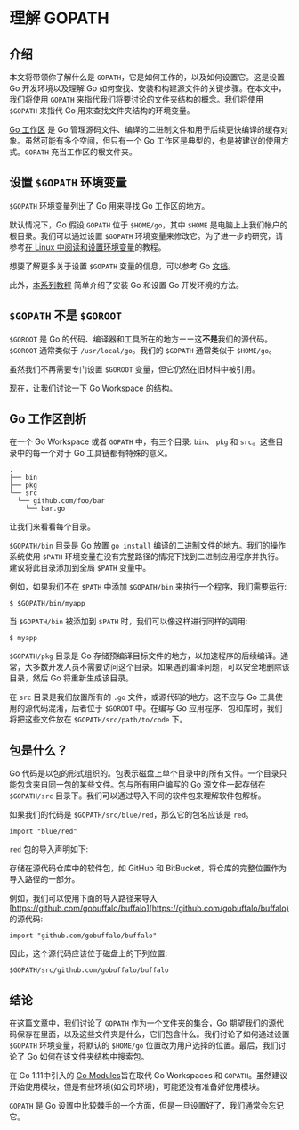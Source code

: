 # 理解 GOPATH

## 介绍

本文将带领你了解什么是 `GOPATH`，它是如何工作的，以及如何设置它。这是设置 Go 开发环境以及理解 Go 如何查找、安装和构建源文件的关键步骤。在本文中，我们将使用 `GOPATH` 来指代我们将要讨论的文件夹结构的概念。我们将使用 `$GOPATH` 来指代 Go 用来查找文件夹结构的环境变量。

[Go 工作区](https://golang.org/doc/code.html#Workspaces) 是 Go 管理源码文件、编译的二进制文件和用于后续更快编译的缓存对象。虽然可能有多个空间，但只有一个 Go 工作区是典型的，也是被建议的使用方式。`GOPATH` 充当工作区的根文件夹。

## 设置 `$GOPATH` 环境变量

`$GOPATH` 环境变量列出了 Go 用来寻找 Go 工作区的地方。

默认情况下，Go 假设 `GOPATH` 位于 `$HOME/go`，其中 `$HOME` 是电脑上上我们帐户的根目录。我们可以通过设置 `$GOPATH` 环境变量来修改它。为了进一步的研究，请参考[在 Linux 中阅读和设置环境变量](https://www.digitalocean.com/community/tutorials/how-to-read-and-set-environmental-and-shell-variables-on-a-linux-vps)的教程。

想要了解更多关于设置 `$GOPATH` 变量的信息，可以参考 Go [文档](https://golang.org/doc/code.html#Workspaces)。

此外，[本系列教程](https://www.digitalocean.com/community/tutorial_series/how-to-install-and-set-up-a-local-programming-environment-for-go) 简单介绍了安装 Go 和设置 Go 开发环境的方法。

## `$GOPATH` 不是 `$GOROOT`

`$GOROOT` 是 Go 的代码、编译器和工具所在的地方ーー这**不是**我们的源代码。`$GOROOT` 通常类似于 `/usr/local/go`。我们的 `$GOPATH` 通常类似于 `$HOME/go`。

虽然我们不再需要专门设置 `$GOROOT` 变量，但它仍然在旧材料中被引用。

现在，让我们讨论一下 Go Workspace 的结构。

## Go 工作区剖析

在一个 Go Workspace 或者 `GOPATH` 中，有三个目录: `bin`、 `pkg` 和 `src`。这些目录中的每一个对于 Go 工具链都有特殊的意义。

```
.
├── bin
├── pkg
└── src
  └── github.com/foo/bar
    └── bar.go
```

让我们来看看每个目录。

`$GOPATH/bin` 目录是 Go 放置 `go install` 编译的二进制文件的地方。我们的操作系统使用 `$PATH` 环境变量在没有完整路径的情况下找到二进制应用程序并执行。建议将此目录添加到全局 `$PATH` 变量中。

例如，如果我们不在 `$PATH` 中添加 `$GOPATH/bin` 来执行一个程序，我们需要运行:

```
$ $GOPATH/bin/myapp
```

当 `$GOPATH/bin` 被添加到 `$PATH` 时，我们可以像这样进行同样的调用:

```
$ myapp
```

`$GOPATH/pkg` 目录是 Go 存储预编译目标文件的地方，以加速程序的后续编译。通常，大多数开发人员不需要访问这个目录。如果遇到编译问题，可以安全地删除该目录，然后 Go 将重新生成该目录。

在 `src` 目录是我们放置所有的 `.go` 文件，或源代码的地方。这不应与 Go 工具使用的源代码混淆，后者位于 `$GOROOT` 中。在编写 Go 应用程序、包和库时，我们将把这些文件放在 `$GOPATH/src/path/to/code` 下。

## 包是什么？

Go 代码是以包的形式组织的。包表示磁盘上单个目录中的所有文件。一个目录只能包含来自同一包的某些文件。包与所有用户编写的 Go 源文件一起存储在 `$GOPATH/src` 目录下。我们可以通过导入不同的软件包来理解软件包解析。

如果我们的代码是 `$GOPATH/src/blue/red`，那么它的包名应该是 `red`。

```
import "blue/red"
```

`red` 包的导入声明如下:

存储在源代码仓库中的软件包，如 GitHub 和 BitBucket，将仓库的完整位置作为导入路径的一部分。

例如，我们可以使用下面的导入路径来导入 [https://github.com/gobuffalo/buffalo](https://github.com/gobuffalo/buffalo) 的源代码:

```
import "github.com/gobuffalo/buffalo"
```

因此，这个源代码应该位于磁盘上的下列位置:

```
$GOPATH/src/github.com/gobuffalo/buffalo
```

## 结论

在这篇文章中，我们讨论了 `GOPATH` 作为一个文件夹的集合，Go 期望我们的源代码保存在里面，以及这些文件夹是什么，它们包含什么。我们讨论了如何通过设置 `$GOPATH` 环境变量，将默认的 `$HOME/go` 位置改为用户选择的位置。最后，我们讨论了 Go 如何在该文件夹结构中搜索包。

在 Go 1.11中引入的 [Go Modules](https://github.com/golang/Go/wiki/Modules)旨在取代 Go Workspaces 和 `GOPATH`。虽然建议开始使用模块，但是有些环境(如公司环境)，可能还没有准备好使用模块。

`GOPATH` 是 Go 设置中比较棘手的一个方面，但是一旦设置好了，我们通常会忘记它。
